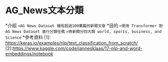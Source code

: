 # AG_News文本分類
*介紹
`>AG News Dataset 擁有超過100萬篇的新聞文章`
*目的 
`>使用 Transformer 對 AG News Dataset 進行分類任務`
`>將新聞分四大類 world, sports, business, and Science`
*參考資料
[1]: https://keras.io/examples/nlp/text_classification_from_scratch/
[2]:https://www.kaggle.com/code/jannesklaas/17-nlp-and-word-embeddings/notebook